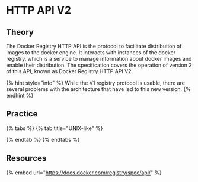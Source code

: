 # HTTP API V2

## Theory

The Docker Registry HTTP API is the protocol to facilitate distribution of images to the docker engine. It interacts with instances of the docker registry, which is a service to manage information about docker images and enable their distribution. The specification covers the operation of version 2 of this API, known as Docker Registry HTTP API V2.

{% hint style="info" %}
While the V1 registry protocol is usable, there are several problems with the architecture that have led to this new version.
{% endhint %}

## Practice

{% tabs %}
{% tab title="UNIX-like" %}

{% endtab %}
{% endtabs %}

## Resources

{% embed url="https://docs.docker.com/registry/spec/api/" %}